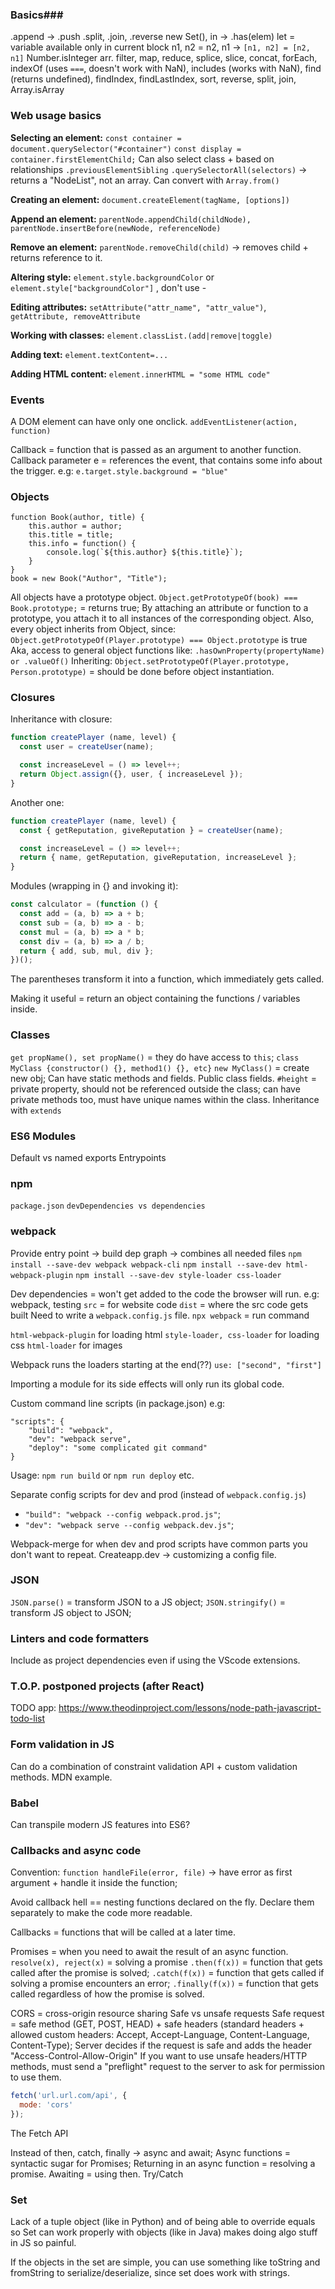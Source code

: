 ### Basics###

.append -> .push
.split, .join, .reverse
new Set(), in -> .has(elem)
let = variable available only in current block
n1, n2 = n2, n1 -> `[n1, n2] = [n2, n1]`
Number.isInteger
arr. filter, map, reduce, splice, slice, concat, forEach, indexOf (uses `===`, doesn't work with NaN), includes (works with NaN), find (returns undefined), findIndex, findLastIndex, sort, reverse, split, join, Array.isArray

### Web usage basics ###

**Selecting an element:**
`const container = document.querySelector("#container")`
`const display = container.firstElementChild;`
Can also select class + based on relationships `.previousElementSibling`
`.querySelectorAll(selectors)` -> returns a "NodeList", not an array. Can convert with `Array.from()`

**Creating an element:**
`document.createElement(tagName, [options])`

**Append an element:**
`parentNode.appendChild(childNode), parentNode.insertBefore(newNode, referenceNode)`

**Remove an element:**
`parentNode.removeChild(child)` -> removes child + returns reference to it.

**Altering style:**
`element.style.backgroundColor` or `element.style["backgroundColor"]` , don't use -

**Editing attributes:**
`setAttribute("attr_name", "attr_value")`, `getAttribute, removeAttribute`

**Working with classes:**
`element.classList.(add|remove|toggle)`

**Adding text:**
`element.textContent=...`

**Adding HTML content:**
`element.innerHTML = "some HTML code"`

### Events ###
A DOM element can have only one onclick.
`addEventListener(action, function)`

Callback = function that is passed as an argument to another function.
Callback parameter e = references the event, that contains some info about the trigger. e.g: `e.target.style.background = "blue"`

### Objects ###
```
function Book(author, title) {
	this.author = author;
	this.title = title;
	this.info = function() {
		console.log(`${this.author} ${this.title}`);
	}
}
book = new Book("Author", "Title");
```
All objects have a prototype object.
`Object.getPrototypeOf(book) === Book.prototype;` = returns true;
By attaching an attribute or function to a prototype, you attach it to all instances of the corresponding object.
Also, every object inherits from Object, since: `Object.getPrototypeOf(Player.prototype) === Object.prototype` is true
Aka, access to general object functions like: `.hasOwnProperty(propertyName) or .valueOf()`
Inheriting: `Object.setPrototypeOf(Player.prototype, Person.prototype)` = should be done before object instantiation.

### Closures ###
Inheritance with closure:
```javascript
function createPlayer (name, level) {
  const user = createUser(name);

  const increaseLevel = () => level++;
  return Object.assign({}, user, { increaseLevel });
}
```
Another one:
```javascript
function createPlayer (name, level) {
  const { getReputation, giveReputation } = createUser(name);

  const increaseLevel = () => level++;
  return { name, getReputation, giveReputation, increaseLevel };
}
```
Modules (wrapping in {} and invoking it):
```javascript
const calculator = (function () {
  const add = (a, b) => a + b;
  const sub = (a, b) => a - b;
  const mul = (a, b) => a * b;
  const div = (a, b) => a / b;
  return { add, sub, mul, div };
})();
```
The parentheses transform it into a function, which immediately gets called.

Making it useful  = return an object containing the functions / variables inside.

### Classes ###
`get propName(), set propName()` = they do have access to `this`;
`class MyClass {constructor() {}, method1() {}, etc}`
`new MyClass()` = create new obj;
Can have static methods and fields.
Public class fields.
`#height` = private property, should not be referenced outside the class; can have private methods too, must have unique names within the class.
Inheritance with `extends`

### ES6 Modules ###
Default vs named exports
Entrypoints

### npm ###
`package.json`
`devDependencies vs dependencies`

### webpack ###
Provide entry point -> build dep graph -> combines all needed files
`npm install --save-dev webpack webpack-cli`
`npm install --save-dev html-webpack-plugin`
`npm install --save-dev style-loader css-loader`


Dev dependencies = won't get added to the code the browser will run. e.g: webpack, testing
`src` = for website code
`dist` = where the src code gets built
Need to write a `webpack.config.js` file.
`npx webpack` = run command

`html-webpack-plugin` for loading html
`style-loader, css-loader` for loading css
`html-loader` for images

Webpack runs the loaders starting at the end(??) `use: ["second", "first"]`

Importing a module for its side effects will only run its global code.

Custom command line scripts (in package.json) e.g: 
```
"scripts": {
	"build": "webpack",
	"dev": "webpack serve",
	"deploy": "some complicated git command"
}
```
Usage: `npm run build` or `npm run deploy` etc.

Separate config scripts for dev and prod (instead of `webpack.config.js`)
- `"build": "webpack --config webpack.prod.js"`;
- `"dev": "webpack serve --config webpack.dev.js"`;

Webpack-merge for when dev and prod scripts have common parts you don't want to repeat.
Createapp.dev -> customizing a config file.

### JSON ###
`JSON.parse()` = transform JSON to a JS object;
`JSON.stringify()` = transform JS object to JSON;

### Linters and code formatters ###
Include as project dependencies even if using the VScode extensions.

### T.O.P. postponed projects (after React) ###
TODO app: https://www.theodinproject.com/lessons/node-path-javascript-todo-list

### Form validation in JS ###
Can do a combination of constraint validation API + custom validation methods.
MDN example.

### Babel ###
Can transpile modern JS features into ES6?

### Callbacks and async code ###
Convention: `function handleFile(error, file)` -> have error as first argument + handle it inside the function;

Avoid callback hell == nesting functions declared on the fly. Declare them separately to make the code more readable.

Callbacks = functions that will be called at a later time.

Promises = when you need to await the result of an async function.
`resolve(x), reject(x)` = solving a promise
`.then(f(x))` = function that gets called after the promise is solved;
`.catch(f(x))` = function that gets called if solving a promise encounters an error;
`.finally(f(x))` = function that gets called regardless of how the promise is solved.

CORS = cross-origin resource sharing
Safe vs unsafe requests
Safe request = safe method (GET, POST, HEAD) + safe headers (standard headers + allowed custom headers: Accept, Accept-Language, Content-Language, Content-Type);
Server decides if the request is safe and adds the header "Access-Control-Allow-Origin"
If you want to use unsafe headers/HTTP methods, must send a "preflight" request to the server to ask for permission to use them.
```javascript
fetch('url.url.com/api', {
  mode: 'cors'
});
``` 
The Fetch API

Instead of then, catch, finally -> async and await;
Async functions = syntactic sugar for Promises;
Returning in an async function = resolving a promise.
Awaiting = using then.
Try/Catch

### Set ###
Lack of a tuple object (like in Python) and of being able to override equals so Set can work properly with objects (like in Java) makes doing algo stuff in JS so painful.

If the objects in the set are simple, you can use something like toString and fromString to serialize/deserialize, since set does work with strings.

